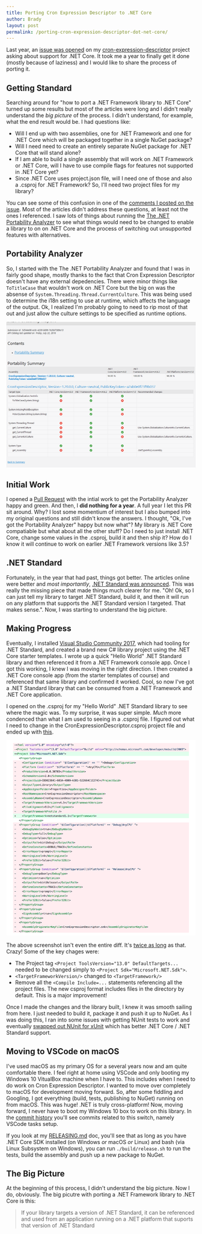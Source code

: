 ```yaml
---
title: Porting Cron Expression Descriptor to .NET Core
author: Brady
layout: post
permalink: /porting-cron-expression-descriptor-dot-net-core/
---
```


Last year, an [issue was opened](https://github.com/bradymholt/cron-expression-descriptor/issues/65) on my [cron-expression-descriptor](https://github.com/bradymholt/cron-expression-descriptor) project asking about support for .NET Core.  It took me a year to finally get it done (mostly because of laziness) and I would like to share the process of porting it.

## Getting Standard

Searching around for "how to port a .NET Framework library to .NET Core" turned up some results but most of the articles were long and I didn't really understand the _big picture_ of the process.  I didn't understand, for example, what the end result would be.  I had questions like:

- Will I end up with two assemblies, one for .NET Framework and one for .NET Core which will be packaged together in a single NuGet package?
- Will I need need to create an entirely separate NuGet package for .NET Core that will stand alone?
- If I am able to build a single assembly that will work on .NET Framework or .NET Core, will I have to use compile flags for features not supported in .NET Core yet?
- Since .NET Core uses project.json file, will I need one of those and also a .csproj for .NET Framework?  So, I'll need two project files for my library?

You can see some of this confusion in one of the [comments I posted on the issue](https://github.com/bradymholt/cron-expression-descriptor/issues/65#issuecomment-237626977). Most of the articles didn't address these questions, at least not the ones I referenced.  I saw lots of things about running the [The .NET Portability Analyzer](https://docs.microsoft.com/en-us/dotnet/standard/portability-analyzer) to see what things would need to be changed to enable a library to on on .NET Core and the process of switching out unsupported features with alternatives.

## Portability Analyzer
So, I started with the The .NET Portability Analyzer and found that I was in fairly good shape, mostly thanks to the fact that Cron Expression Descriptor doesn't have any external depedencies.  There were minor things like `ToTitleCase` that wouldn't work on .NET Core but the big on was the absense of `System.Threading.Thread.CurrentCulture`.  This was being used to determine the i18n setting to use at runtime, which affects the language of the output.  Ok, I realized I'm probably going to need to rip most of that out and just allow the culture settings to be specified as runtime options.

![.NET Portability Analyzer Results](/media/portability-analyzer-results.png)

## Initial Work

I opened a [Pull Request](https://github.com/bradymholt/cron-expression-descriptor/pull/66) with the intial work to get the Portability Analyzer happy and green.  And then, I **did nothing for a year**.  A full year I let this PR sit around.  Why?  I lost some momentium of interest but I also bumped into my original questions and still didn't know the answers.  I thought, "Ok, I've got the Portability Analyzer" happy but now what"?  My library is .NET Core compatiable but what about all the other stuff?  Do I need to just install .NET Core, change some values in the .csproj, build it and then ship it?  How do I know it will continue to work on earlier .NET Framework versions like 3.5?

## .NET Standard

Fortunately, in the year that had past, things got better.  The articles online were better and _most importantly_, [.NET Standard was announced](https://blogs.msdn.microsoft.com/dotnet/2016/09/26/introducing-net-standard/).  This was really the missing piece that made things much clearer for me.  "Oh!  Ok, so I can just tell my library to target .NET Standard, build it, and then it will run on any platform that supports the .NET Standard version I targeted.  That makes sense.".  Now, I was starting to understand the big picture.

## Making Progress

Eventually, I installed [Visual Studio Community 2017](https://www.visualstudio.com/downloads/), which had tooling for .NET Standard, and created a brand new C# library project using the .NET Core starter templates.  I wrote up a quick "Hello World" .NET Standard library and then referenced it from a .NET Framework console app.  Once I got this working, I knew I was moving in the right direction.  I then created a .NET Core console app (from the starter templates of course) and referenced that same library and confirmed it worked.  Cool, so now I've got a .NET Standard library that can be consumed from a .NET Framework and .NET Core application.

I opened on the .csproj for my "Hello World" .NET Standard library to see where the magic was.  To my surprise, it was super simple.  _Much_ more condenced than what I am used to seeing in a .csproj file.  I figured out what I need to change in the CronExpressionDescriptor.csproj project file and ended up with [this](https://github.com/bradymholt/cron-expression-descriptor/pull/66/commits/3115c7858b1f323df510dd204c95529b93c93899#diff-86061dc6e522408b7744126576100654).

![csproj changes for .NET Standard](/media/ced-core-csproj.png)

The above screenshot isn't even the entire diff.  It's [twice as long](https://github.com/bradymholt/cron-expression-descriptor/pull/66/commits/3115c7858b1f323df510dd204c95529b93c93899#diff-86061dc6e522408b7744126576100654) as that.  Crazy!  Some of the key chages were:

- The Project tag `<Project ToolsVersion="13.0" DefaultTargets...` needed to be changed simply to `<Project Sdk="Microsoft.NET.Sdk">`.
- `<TargetFrameworkVersion/>` changed to `<TargetFramework/>`
- Remove all the `<Compile Include=...` statements referencing all the project files.  The new csproj format includes files in the directory by default.  This is a major improvement!

Once I made the changes and the library built, I knew it was smooth sailing from here.  I just needed to build it, package it and push it up to NuGet.  As I was doing this, I ran into some issues with getting NUnit tests to work and eventually [swapped out NUnit for xUnit](https://github.com/bradymholt/cron-expression-descriptor/pull/66/commits/c13165a8994bc5d463ddbef1322e9680ea7e1501) which has better .NET Core / .NET Standard support.

## Moving to VSCode on macOS

I've used macOS as my primary OS for a several years now and am quite comfortable there.  I feel right at home using VSCode and only booting my Windows 10 VitualBox machine when I have to.  This includes when I need to do work on Cron Expression Descriptor.  I wanted to move over completely to macOS for development moving forward.  So, after some fiddling and Googling, I got everything (build, tests, publishing to NuGet) running on from macOS.  This was huge!  .NET is truly cross-platform!  Now, moving forward, I never have to boot my Windows 10 box to work on this library.  In the [commit history](https://github.com/bradymholt/cron-expression-descriptor/pull/66/commits) you'll see commits related to this switch, namely VSCode tasks setup.

If you look at my [RELEASING.md](https://github.com/bradymholt/cron-expression-descriptor/blob/master/RELEASING.md) doc, you'll see that as long as you have .NET Core SDK installed (on Windows _or_ macOS _or_ Linux) and bash (via Linux Subsystem on Windows), you can run `./build/release.sh` to run the tests, build the assembly and push up a new package to NuGet.

## The Big Picture

At the beginning of this process, I didn't understand the big picture.  Now I do, obviously.  The big picutre with porting a .NET Framework library to .NET Core is this:

> If your library targets a version of .NET Standard, it can be referenced and used from an application running on a .NET platform that suports that version of .NET Standard